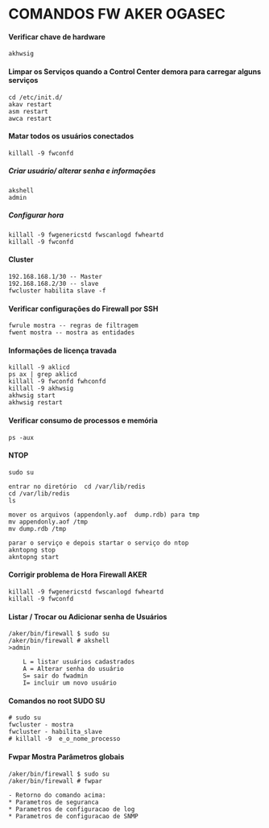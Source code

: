 # COMANDOS FW AKER OGASEC    

#### Verificar chave de hardware    
	akhwsig
#### Limpar os Serviços quando a Control Center demora para carregar alguns serviços     
	cd /etc/init.d/
	akav restart
	asm restart
	awca restart
#### Matar todos os usuários conectados    
	killall -9 fwconfd
##### Criar usuário/ alterar senha e informações   
	akshell
	admin
##### Configurar hora   
	killall -9 fwgenericstd fwscanlogd fwheartd
	killall -9 fwconfd
#### Cluster   
	192.168.168.1/30 -- Master
	192.168.168.2/30 -- slave
	fwcluster habilita slave -f
#### Verificar configurações do Firewall por SSH    
	fwrule mostra -- regras de filtragem
	fwent mostra -- mostra as entidades
#### Informações de licença travada    
	killall -9 aklicd
	ps ax | grep aklicd
	killall -9 fwconfd fwhconfd
	killall -9 akhwsig
	akhwsig start
	akhwsig restart
#### Verificar consumo de processos e memória   
    ps -aux
#### NTOP   
	sudo su

	entrar no diretório  cd /var/lib/redis
	cd /var/lib/redis
	ls

	mover os arquivos (appendonly.aof  dump.rdb) para tmp
	mv appendonly.aof /tmp
	mv dump.rdb /tmp

	parar o serviço e depois startar o serviço do ntop 
	akntopng stop
	akntopng start
#### Corrigir problema de Hora Firewall AKER

    killall -9 fwgenericstd fwscanlogd fwheartd
    killall -9 fwconfd
#### Listar / Trocar ou Adicionar senha de Usuários   
	/aker/bin/firewall $ sudo su
	/aker/bin/firewall # akshell
	>admin

		L = listar usuários cadastrados
		A = Alterar senha do usuário
		S= sair do fwadmin
		I= incluir um novo usuário
#### Comandos no root SUDO SU    
	# sudo su
	fwcluster - mostra
	fwcluster - habilita_slave
	# killall -9  e_o_nome_processo
#### Fwpar Mostra Parâmetros globais   
	/aker/bin/firewall $ sudo su
	/aker/bin/firewall # fwpar 
	
	- Retorno do comando acima:	
	* Parametros de seguranca
	* Parametros de configuracao de log
	* Parametros de configuracao de SNMP


